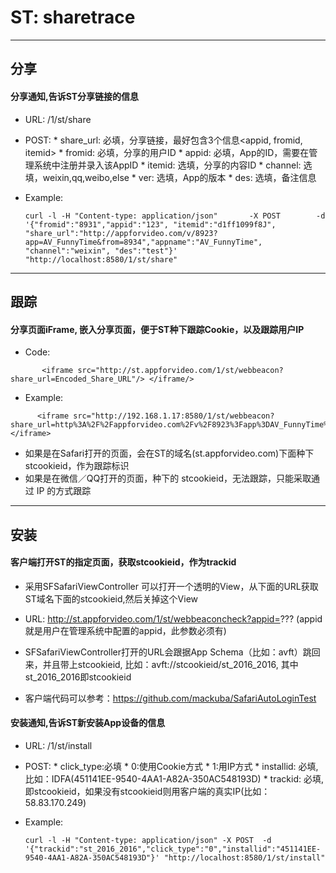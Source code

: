 # ST: sharetrace

---

## 分享
#### 分享通知,告诉ST分享链接的信息
* URL:  /1/st/share
* POST: 
          * share_url: 必填，分享链接，最好包含3个信息<appid, fromid, itemid>
          * fromid:    必填，分享的用户ID
          * appid:     必填，App的ID，需要在管理系统中注册并录入该AppID
          * itemid:    选填，分享的内容ID
          * channel:   选填，weixin,qq,weibo,else
          * ver:       选填，App的版本
          * des:       选填，备注信息
* Example: 

      curl -l -H "Content-type: application/json"       -X POST        -d '{"fromid":"8931","appid":"123", "itemid":"d1ff1099f8J", "share_url":"http://appforvideo.com/v/8923?app=AV_FunnyTime&from=8934","appname":"AV_FunnyTime", "channel":"weixin", "des":"test"}'            "http://localhost:8580/1/st/share"


---

## 跟踪 
#### 分享页面iFrame, 嵌入分享页面，便于ST种下跟踪Cookie，以及跟踪用户IP
* Code:
```
       <iframe src="http://st.appforvideo.com/1/st/webbeacon?share_url=Encoded_Share_URL"/> </iframe/>
```
* Example: 
```
      <iframe src="http://192.168.1.17:8580/1/st/webbeacon?share_url=http%3A%2F%2Fappforvideo.com%2Fv%2F8923%3Fapp%3DAV_FunnyTime%26from%3D8934"></iframe>
```
        
        
* 如果是在Safari打开的页面，会在ST的域名(st.appforvideo.com)下面种下stcookieid，作为跟踪标识
* 如果是在微信／QQ打开的页面，种下的 stcookieid，无法跟踪，只能采取通过 IP 的方式跟踪


---

## 安装

#### 客户端打开ST的指定页面，获取stcookieid，作为trackid
* 采用SFSafariViewController 可以打开一个透明的View，从下面的URL获取ST域名下面的stcookieid,然后关掉这个View
 
* URL: http://st.appforvideo.com/1/st/webbeaconcheck?appid=??? (appid就是用户在管理系统中配置的appid，此参数必须有)

* SFSafariViewController打开的URL会跟据App Schema（比如：avft）跳回来，并且带上stcookieid, 比如：avft://stcookieid/st_2016_2016, 其中st_2016_2016即stcookieid


* 客户端代码可以参考：<https://github.com/mackuba/SafariAutoLoginTest>


#### 安装通知,告诉ST新安装App设备的信息
* URL:  /1/st/install
* POST: 
      * click_type:必填 
                       * 0:使用Cookie方式
                       * 1:用IP方式
      * installid: 必填,比如：IDFA(451141EE-9540-4AA1-A82A-350AC548193D) 
      * trackid:   必填,即stcookieid，如果没有stcookieid则用客户端的真实IP(比如：58.83.170.249)
      
* Example: 

      curl -l -H "Content-type: application/json" -X POST  -d '{"trackid":"st_2016_2016","click_type":"0","installid":"451141EE-9540-4AA1-A82A-350AC548193D"}' "http://localhost:8580/1/st/install"

